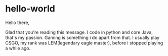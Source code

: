 # hello-world

Hello there,

Glad that you're reading this message. 
I code in python and core Java, that's my passion.
Gaming is something i do apart from that. I usually play CSGO, my rank was LEM(legendary eagle master), before i stopped playing a while ago.

<My first repository on GitHub.com>
